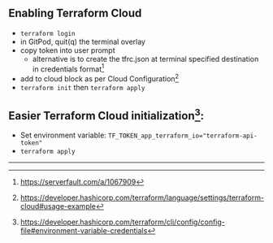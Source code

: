 Enabling Terraform Cloud
---
- `terraform login`
- in GitPod, quit(q) the terminal overlay
- copy token into user prompt
  - alternative is to create the tfrc.json at terminal specified destination in credentials format[^1]
- add to cloud block as per Cloud Configuration[^2]
- `terraform init` then `terraform apply`

Easier Terraform Cloud initialization[^3]:
---
- Set environment variable: `TF_TOKEN_app_terraform_io="terraform-api-token"`
- `terraform apply`

---
[^1]: https://serverfault.com/a/1067909
[^2]: https://developer.hashicorp.com/terraform/language/settings/terraform-cloud#usage-example
[^3]: https://developer.hashicorp.com/terraform/cli/config/config-file#environment-variable-credentials
